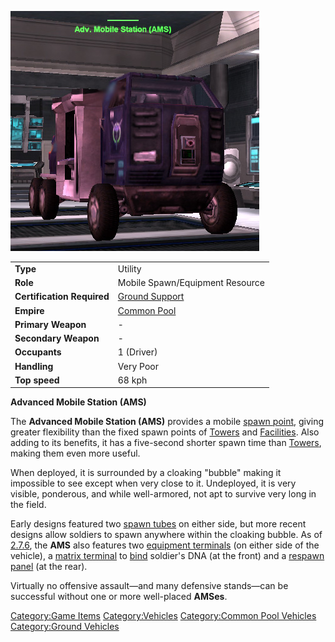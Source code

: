 ![](images/AMS.jpg "AMS.jpg")

|                            |                                                |
| -------------------------- | ---------------------------------------------- |
| **Type**                   | Utility                                        |
| **Role**                   | Mobile Spawn/Equipment Resource                |
| **Certification Required** | [Ground Support](Ground_Support.md "wikilink") |
| **Empire**                 | [Common Pool](Common_Pool.md "wikilink")       |
| **Primary Weapon**         | \-                                             |
| **Secondary Weapon**       | \-                                             |
| **Occupants**              | 1 (Driver)                                     |
| **Handling**               | Very Poor                                      |
| **Top speed**              | 68 kph                                         |

**Advanced Mobile Station (AMS)**

The **Advanced Mobile Station (AMS)** provides a mobile [spawn
point](spawn_point.md "wikilink"), giving greater flexibility than the
fixed spawn points of [Towers](Towers.md "wikilink") and
[Facilities](Facilities.md "wikilink"). Also adding to its benefits, it has
a five-second shorter spawn time than [Towers](Towers.md "wikilink"),
making them even more useful.

When deployed, it is surrounded by a cloaking "bubble" making it
impossible to see except when very close to it. Undeployed, it is very
visible, ponderous, and while well-armored, not apt to survive very long
in the field.

Early designs featured two [spawn tubes](Respawn_tube.md "wikilink") on
either side, but more recent designs allow soldiers to spawn anywhere
within the cloaking bubble. As of [2.7.6](2.md.7.6 "wikilink"), the **AMS**
also features two [equipment terminals](equipment_terminal.md "wikilink")
(on either side of the vehicle), a [matrix
terminal](Matrix_Panel.md "wikilink") to [bind](bind.md "wikilink") soldier's
DNA (at the front) and a [respawn panel](respawn_panel.md "wikilink") (at
the rear).

Virtually no offensive assault—and many defensive stands—can be
successful without one or more well-placed **AMSes**.

[Category:Game Items](Category:Game_Items.md "wikilink")
[Category:Vehicles](Category:Vehicles.md "wikilink") [Category:Common Pool
Vehicles](Category:Common_Pool_Vehicles.md "wikilink") [Category:Ground
Vehicles](Category:Ground_Vehicles.md "wikilink")
